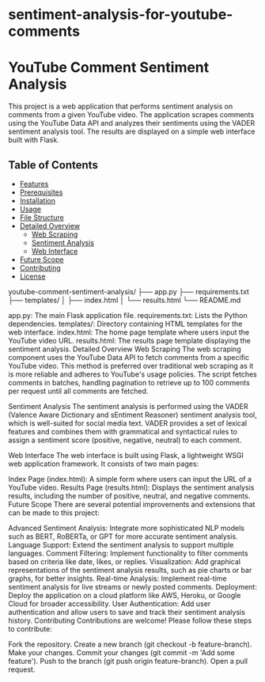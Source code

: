 # sentiment-analysis-for-youtube-comments

# YouTube Comment Sentiment Analysis

This project is a web application that performs sentiment analysis on comments from a given YouTube video. The application scrapes comments using the YouTube Data API and analyzes their sentiments using the VADER sentiment analysis tool. The results are displayed on a simple web interface built with Flask.

## Table of Contents
- [Features](#features)
- [Prerequisites](#prerequisites)
- [Installation](#installation)
- [Usage](#usage)
- [File Structure](#file-structure)
- [Detailed Overview](#detailed-overview)
  - [Web Scraping](#web-scraping)
  - [Sentiment Analysis](#sentiment-analysis)
  - [Web Interface](#web-interface)
- [Future Scope](#future-scope)
- [Contributing](#contributing)
- [License](#license)

youtube-comment-sentiment-analysis/
├── app.py
├── requirements.txt
├── templates/
│   ├── index.html
│   └── results.html
└── README.md


app.py: The main Flask application file.
requirements.txt: Lists the Python dependencies.
templates/: Directory containing HTML templates for the web interface.
index.html: The home page template where users input the YouTube video URL.
results.html: The results page template displaying the sentiment analysis.
Detailed Overview
Web Scraping
The web scraping component uses the YouTube Data API to fetch comments from a specific YouTube video. This method is preferred over traditional web scraping as it is more reliable and adheres to YouTube's usage policies. The script fetches comments in batches, handling pagination to retrieve up to 100 comments per request until all comments are fetched.

Sentiment Analysis
The sentiment analysis is performed using the VADER (Valence Aware Dictionary and sEntiment Reasoner) sentiment analysis tool, which is well-suited for social media text. VADER provides a set of lexical features and combines them with grammatical and syntactical rules to assign a sentiment score (positive, negative, neutral) to each comment.

Web Interface
The web interface is built using Flask, a lightweight WSGI web application framework. It consists of two main pages:

Index Page (index.html): A simple form where users can input the URL of a YouTube video.
Results Page (results.html): Displays the sentiment analysis results, including the number of positive, neutral, and negative comments.
Future Scope
There are several potential improvements and extensions that can be made to this project:

Advanced Sentiment Analysis: Integrate more sophisticated NLP models such as BERT, RoBERTa, or GPT for more accurate sentiment analysis.
Language Support: Extend the sentiment analysis to support multiple languages.
Comment Filtering: Implement functionality to filter comments based on criteria like date, likes, or replies.
Visualization: Add graphical representations of the sentiment analysis results, such as pie charts or bar graphs, for better insights.
Real-time Analysis: Implement real-time sentiment analysis for live streams or newly posted comments.
Deployment: Deploy the application on a cloud platform like AWS, Heroku, or Google Cloud for broader accessibility.
User Authentication: Add user authentication and allow users to save and track their sentiment analysis history.
Contributing
Contributions are welcome! Please follow these steps to contribute:

Fork the repository.
Create a new branch (git checkout -b feature-branch).
Make your changes.
Commit your changes (git commit -m 'Add some feature').
Push to the branch (git push origin feature-branch).
Open a pull request.

